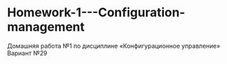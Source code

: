 # Homework-1---Configuration-management
Домашняя работа №1 по дисциплине «Конфигурационное управление» Вариант №29
